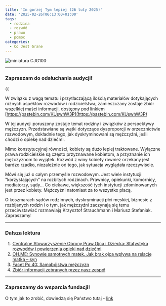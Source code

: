 ```yaml
---
title: 'Im gorzej Tym lepiej (26 luty 2025)'
date: '2025-02-26T06:13:00+01:00'
tags:
  - rodzina
  - rozwód
  - prawo
  - pomoc
categories:
  - Co Jest Grane
---
```


![miniatura CJG100](/uploads/CJG_101_2025_03_01.png)

---

### Zapraszam do odsłuchania audycji!

{{<audio src="audio/LONG CJG_101_2025_03_01.mp3">}}

W związku z wagą tematu i przytłaczającą ilością materiałów dotykających różnych aspektów rozwodów i rodzicielstwa, zamieszczany zostaje zbiór wszelkiej maści informacji, dostępny pod linkiem [https://pastebin.com/KUswhW3P](https://pastebin.com/KUswhW3P)

W tej audycji poruszony zostaje temat rodziny i związków z perspektywy mężczyzn. Przedstawiane są wątki dotyczące dysproporcji w orzecznictwie rozwodowym, dokładnie tego, jak dyskryminowani są mężczyźni, jeśli chodzi o opiekę nad dziećmi.

Mimo konstytucyjnej równości, kobiety są dużo lepiej traktowane. Wyłączne prawa rodzicielskie są często przyznawane kobietom, a przyznanie ich mężczyznom to wyjątek. Rozwód z winy kobiety również orzekany jest bardzo rzadko, niezależnie od tego, jak sytuacja wyglądała rzeczywiście. 

Mówi się już o całym przemyśle rozwodowym. Jest wiele instytucji "korzystających" na rozbitych rodzinach. Prawnicy, opiekunki, komornicy, mediatorzy, sądy... Co ciekawe, większość tych instytucji zdominowanych jest przez kobiety. Mężczyźni natomiast za to wszystko płacą.

O koszmarach sądów rodzinnych, dyskryminacji płci męskiej, biznesie z rozbijanych rodzin i o tym, jak mężczyźni zaczynają się temu przeciwstawiać rozmawiają Krzysztof Strauchmann i Mariusz Stefaniak. Zapraszamy!

---

### Dalsza lektura

1. [Centralne Stowarzyszenie Obrony Praw Ojca i Dziecka: Statystyka rozwodów i powierzenia opieki nad dziećmi](http://www.csopoid.pl/statystyka_rozwodow.html)
2. [OH.ME: Synowie samotnych matek. Jak brak ojca wpływa na relację matka – syn](https://ohme.pl/lifestyle/synowie-samotnych-matek-jak-brak-ojca-wplywa-na-relacje-matka-syn/)
3. [Facet Po 40: Samobójstwa mężczyzn](https://facetpo40.pl/meska-psychologia/samobojstwa-mezczyzn/)
4. [Zbiór informacji zebranych przez nasz zespół](https://pastebin.com/KUswhW3P)


---

### Zapraszamy do wsparcia fundacji!

O tym jak to zrobić, dowiedzą się Państwo tutaj - [link](https://audycje.com.pl/posts/wsparcie/)